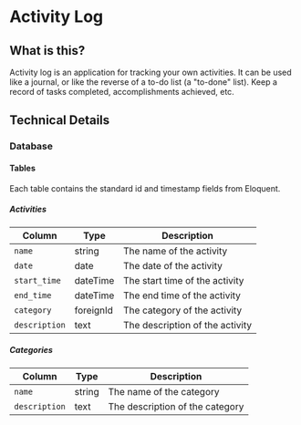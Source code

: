 # Activity Log

## What is this?

Activity log is an application for tracking your own activities. It can be used like a journal, or like the reverse of a to-do list (a "to-done" list). Keep a record of tasks completed, accomplishments achieved, etc.

## Technical Details

### Database

#### Tables

Each table contains the standard id and timestamp fields from Eloquent.

##### Activities

| Column | Type | Description |
| ------ | ---- | ----------- |
| `name` | string | The name of the activity |
| `date` | date | The date of the activity |
| `start_time` | dateTime | The start time of the activity |
| `end_time` | dateTime | The end time of the activity |
| `category` | foreignId | The category of the activity |
| `description` | text | The description of the activity |


##### Categories

| Column | Type | Description |
| ------ | ---- | ----------- |
| `name` | string | The name of the category |
| `description` | text | The description of the category |
